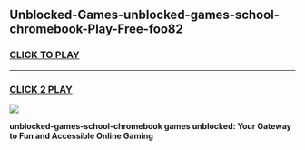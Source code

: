 
## Unblocked-Games-unblocked-games-school-chromebook-Play-Free-foo82
<h3>
<a href="https://premium76.site?title=unblocked-games-school-chromebook&ref=23A">CLICK TO PLAY</a></h3>
<hr>

<h3>
<a href="https://premium76.site?title=unblocked-games-school-chromebook&ref=23A">CLICK 2 PLAY</a>
  
</h3>

<a href="https://premium76.site?title=unblocked-games-school-chromebook&ref=23A"><img src="https://clearcache.store/games.png"></a>


**unblocked-games-school-chromebook games unblocked: Your Gateway to Fun and Accessible Online Gaming**
